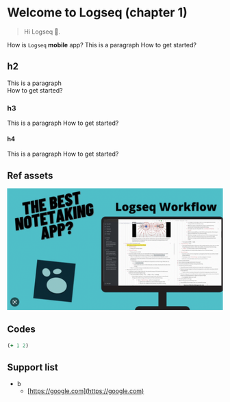 # Welcome to Logseq (chapter 1)

> Hi Logseq 📖.

How is `Logseq` __mobile__ app?
This is a paragraph
How to get started?

## h2
This is a paragraph  
How to get started?

### h3
This is a paragraph
How to get started?

#### h4
This is a paragraph
How to get started?

## Ref assets
![a image](./assets/demo.png)

## Codes

```clojure
(+ 1 2)
```

## Support list
- b
    - [https://google.com](https://google.com)